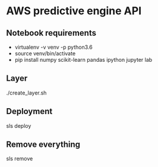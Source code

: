 # AWS predictive engine API

## Notebook requirements
* virtualenv -v venv -p python3.6
* source venv/bin/activate
* pip install numpy scikit-learn pandas ipython jupyter lab

## Layer
./create_layer.sh

## Deployment
sls deploy

## Remove everything
sls remove
